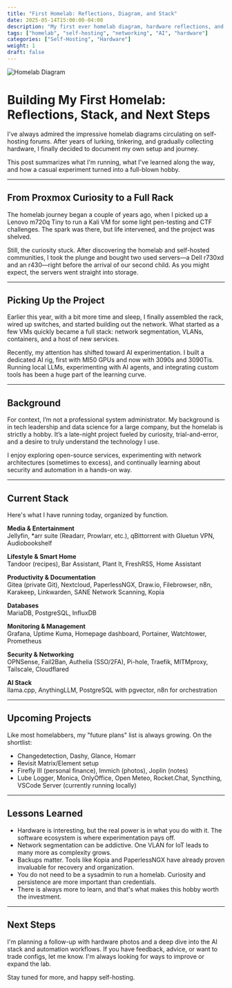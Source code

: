 ```yaml
---
title: "First Homelab: Reflections, Diagram, and Stack"
date: 2025-05-14T15:00:00-04:00
description: "My first ever homelab diagram, hardware reflections, and current stack of self-hosted services, security tools, and AI experiments."
tags: ["homelab", "self-hosting", "networking", "AI", "hardware"]
categories: ["Self-Hosting", "Hardware"]
weight: 1
draft: false
---
```


![Homelab Diagram](/mnt/blog/static/img/Homelab.png)

# Building My First Homelab: Reflections, Stack, and Next Steps

I've always admired the impressive homelab diagrams circulating on self-hosting forums. After years of lurking, tinkering, and gradually collecting hardware, I finally decided to document my own setup and journey.

This post summarizes what I'm running, what I've learned along the way, and how a casual experiment turned into a full-blown hobby.

---

## From Proxmox Curiosity to a Full Rack

The homelab journey began a couple of years ago, when I picked up a Lenovo m720q Tiny to run a Kali VM for some light pen-testing and CTF challenges. The spark was there, but life intervened, and the project was shelved.

Still, the curiosity stuck. After discovering the homelab and self-hosted communities, I took the plunge and bought two used servers—a Dell r730xd and an r430—right before the arrival of our second child. As you might expect, the servers went straight into storage.

---

## Picking Up the Project

Earlier this year, with a bit more time and sleep, I finally assembled the rack, wired up switches, and started building out the network. What started as a few VMs quickly became a full stack: network segmentation, VLANs, containers, and a host of new services.

Recently, my attention has shifted toward AI experimentation. I built a dedicated AI rig, first with MI50 GPUs and now with 3090s and 3090Tis. Running local LLMs, experimenting with AI agents, and integrating custom tools has been a huge part of the learning curve.

---

## Background

For context, I’m not a professional system administrator. My background is in tech leadership and data science for a large company, but the homelab is strictly a hobby. It’s a late-night project fueled by curiosity, trial-and-error, and a desire to truly understand the technology I use.

I enjoy exploring open-source services, experimenting with network architectures (sometimes to excess), and continually learning about security and automation in a hands-on way.

---

## Current Stack

Here's what I have running today, organized by function.

**Media & Entertainment**  
Jellyfin, *arr suite (Readarr, Prowlarr, etc.), qBittorrent with Gluetun VPN, Audiobookshelf

**Lifestyle & Smart Home**  
Tandoor (recipes), Bar Assistant, Plant It, FreshRSS, Home Assistant

**Productivity & Documentation**  
Gitea (private Git), Nextcloud, PaperlessNGX, Draw.io, Filebrowser, n8n, Karakeep, Linkwarden, SANE Network Scanning, Kopia

**Databases**  
MariaDB, PostgreSQL, InfluxDB

**Monitoring & Management**  
Grafana, Uptime Kuma, Homepage dashboard, Portainer, Watchtower, Prometheus

**Security & Networking**  
OPNSense, Fail2Ban, Authelia (SSO/2FA), Pi-hole, Traefik, MITMproxy, Tailscale, Cloudflared

**AI Stack**  
llama.cpp, AnythingLLM, PostgreSQL with pgvector, n8n for orchestration

---

## Upcoming Projects

Like most homelabbers, my "future plans" list is always growing. On the shortlist:

- Changedetection, Dashy, Glance, Homarr
- Revisit Matrix/Element setup
- Firefly III (personal finance), Immich (photos), Joplin (notes)
- Lube Logger, Monica, OnlyOffice, Open Meteo, Rocket.Chat, Syncthing, VSCode Server (currently running locally)

---

## Lessons Learned

- Hardware is interesting, but the real power is in what you do with it. The software ecosystem is where experimentation pays off.
- Network segmentation can be addictive. One VLAN for IoT leads to many more as complexity grows.
- Backups matter. Tools like Kopia and PaperlessNGX have already proven invaluable for recovery and organization.
- You do not need to be a sysadmin to run a homelab. Curiosity and persistence are more important than credentials.
- There is always more to learn, and that's what makes this hobby worth the investment.

---

## Next Steps

I'm planning a follow-up with hardware photos and a deep dive into the AI stack and automation workflows. If you have feedback, advice, or want to trade configs, let me know. I'm always looking for ways to improve or expand the lab.

Stay tuned for more, and happy self-hosting.

